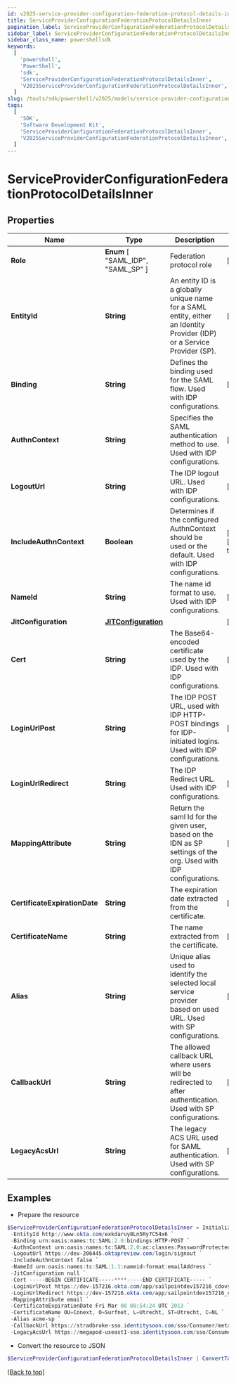 ```yaml
---
id: v2025-service-provider-configuration-federation-protocol-details-inner
title: ServiceProviderConfigurationFederationProtocolDetailsInner
pagination_label: ServiceProviderConfigurationFederationProtocolDetailsInner
sidebar_label: ServiceProviderConfigurationFederationProtocolDetailsInner
sidebar_class_name: powershellsdk
keywords:
  [
    'powershell',
    'PowerShell',
    'sdk',
    'ServiceProviderConfigurationFederationProtocolDetailsInner',
    'V2025ServiceProviderConfigurationFederationProtocolDetailsInner',
  ]
slug: /tools/sdk/powershell/v2025/models/service-provider-configuration-federation-protocol-details-inner
tags:
  [
    'SDK',
    'Software Development Kit',
    'ServiceProviderConfigurationFederationProtocolDetailsInner',
    'V2025ServiceProviderConfigurationFederationProtocolDetailsInner',
  ]
---
```


# ServiceProviderConfigurationFederationProtocolDetailsInner

## Properties

| Name | Type | Description | Notes |
| --- | --- | --- | --- |
| **Role** | **Enum** [ "SAML_IDP", "SAML_SP" ] | Federation protocol role | [optional] |
| **EntityId** | **String** | An entity ID is a globally unique name for a SAML entity, either an Identity Provider (IDP) or a Service Provider (SP). | [optional] |
| **Binding** | **String** | Defines the binding used for the SAML flow. Used with IDP configurations. | [optional] |
| **AuthnContext** | **String** | Specifies the SAML authentication method to use. Used with IDP configurations. | [optional] |
| **LogoutUrl** | **String** | The IDP logout URL. Used with IDP configurations. | [optional] |
| **IncludeAuthnContext** | **Boolean** | Determines if the configured AuthnContext should be used or the default. Used with IDP configurations. | [optional] [default to $false] |
| **NameId** | **String** | The name id format to use. Used with IDP configurations. | [optional] |
| **JitConfiguration** | [**JITConfiguration**](jit-configuration) |  | [optional] |
| **Cert** | **String** | The Base64-encoded certificate used by the IDP. Used with IDP configurations. | [optional] |
| **LoginUrlPost** | **String** | The IDP POST URL, used with IDP HTTP-POST bindings for IDP-initiated logins. Used with IDP configurations. | [optional] |
| **LoginUrlRedirect** | **String** | The IDP Redirect URL. Used with IDP configurations. | [optional] |
| **MappingAttribute** | **String** | Return the saml Id for the given user, based on the IDN as SP settings of the org. Used with IDP configurations. | [required] |
| **CertificateExpirationDate** | **String** | The expiration date extracted from the certificate. | [optional] |
| **CertificateName** | **String** | The name extracted from the certificate. | [optional] |
| **Alias** | **String** | Unique alias used to identify the selected local service provider based on used URL. Used with SP configurations. | [optional] |
| **CallbackUrl** | **String** | The allowed callback URL where users will be redirected to after authentication. Used with SP configurations. | [required] |
| **LegacyAcsUrl** | **String** | The legacy ACS URL used for SAML authentication. Used with SP configurations. | [optional] |

## Examples

- Prepare the resource

```powershell
$ServiceProviderConfigurationFederationProtocolDetailsInner = Initialize-V2025ServiceProviderConfigurationFederationProtocolDetailsInner  -Role SAML_IDP `
 -EntityId http://www.okta.com/exkdaruy8Ln5Ry7C54x6 `
 -Binding urn:oasis:names:tc:SAML:2.0:bindings:HTTP-POST `
 -AuthnContext urn:oasis:names:tc:SAML:2.0:ac:classes:PasswordProtectedTransport `
 -LogoutUrl https://dev-206445.oktapreview.com/login/signout `
 -IncludeAuthnContext false `
 -NameId urn:oasis:names:tc:SAML:1.1:nameid-format:emailAddress `
 -JitConfiguration null `
 -Cert -----BEGIN CERTIFICATE-----****-----END CERTIFICATE----- `
 -LoginUrlPost https://dev-157216.okta.com/app/sailpointdev157216_cdovsaml_1/exkdaruy8Ln5Ry7C54x6/sso/saml `
 -LoginUrlRedirect https://dev-157216.okta.com/app/sailpointdev157216_cdovsaml_1/exkdaruy8Ln5Ry7C54x6/sso/saml `
 -MappingAttribute email `
 -CertificateExpirationDate Fri Mar 08 08:54:24 UTC 2013 `
 -CertificateName OU=Conext, O=Surfnet, L=Utrecht, ST=Utrecht, C=NL `
 -Alias acme-sp `
 -CallbackUrl https://stradbroke-sso.identitysoon.com/sso/Consumer/metaAlias/cdov-saml/sp `
 -LegacyAcsUrl https://megapod-useast1-sso.identitysoon.com/sso/Consumer/metaAlias/acme/sp
```

- Convert the resource to JSON

```powershell
$ServiceProviderConfigurationFederationProtocolDetailsInner | ConvertTo-JSON
```

[[Back to top]](#)
